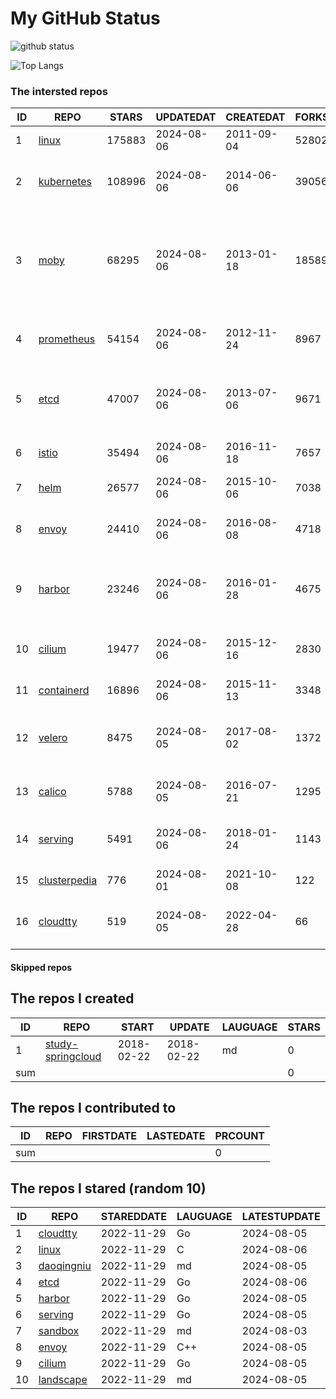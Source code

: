 # My GitHub Status

<img src="https://github-readme-stats-1.yihong0618.vercel.app/api?username=daoqingniu&show_icons=true&&&hide_title=true&count_private=true" alt="github status" />

![Top Langs](https://github-readme-stats-1.yihong0618.vercel.app/api/top-langs/?username=daoqingniu&layout=compact)

<!--START_SECTION:github_repos-->
### The intersted repos
| ID |                              REPO                               | STARS  | UPDATEDAT  | CREATEDAT  | FORKSCOUNT |                                                DESCRIPTIONS                                                |
|----|-----------------------------------------------------------------|--------|------------|------------|------------|------------------------------------------------------------------------------------------------------------|
|  1 | [linux](https://github.com/torvalds/linux)                      | 175883 | 2024-08-06 | 2011-09-04 |      52802 | Linux kernel source tree                                                                                   |
|  2 | [kubernetes](https://github.com/kubernetes/kubernetes)          | 108996 | 2024-08-06 | 2014-06-06 |      39056 | Production-Grade Container Scheduling and Management                                                       |
|  3 | [moby](https://github.com/moby/moby)                            |  68295 | 2024-08-06 | 2013-01-18 |      18589 | The Moby Project - a collaborative project for the container ecosystem to assemble container-based systems |
|  4 | [prometheus](https://github.com/prometheus/prometheus)          |  54154 | 2024-08-06 | 2012-11-24 |       8967 | The Prometheus monitoring system and time series database.                                                 |
|  5 | [etcd](https://github.com/etcd-io/etcd)                         |  47007 | 2024-08-06 | 2013-07-06 |       9671 | Distributed reliable key-value store for the most critical data of a distributed system                    |
|  6 | [istio](https://github.com/istio/istio)                         |  35494 | 2024-08-06 | 2016-11-18 |       7657 | Connect, secure, control, and observe services.                                                            |
|  7 | [helm](https://github.com/helm/helm)                            |  26577 | 2024-08-06 | 2015-10-06 |       7038 | The Kubernetes Package Manager                                                                             |
|  8 | [envoy](https://github.com/envoyproxy/envoy)                    |  24410 | 2024-08-06 | 2016-08-08 |       4718 | Cloud-native high-performance edge/middle/service proxy                                                    |
|  9 | [harbor](https://github.com/goharbor/harbor)                    |  23246 | 2024-08-06 | 2016-01-28 |       4675 | An open source trusted cloud native registry project that stores, signs, and scans content.                |
| 10 | [cilium](https://github.com/cilium/cilium)                      |  19477 | 2024-08-06 | 2015-12-16 |       2830 | eBPF-based Networking, Security, and Observability                                                         |
| 11 | [containerd](https://github.com/containerd/containerd)          |  16896 | 2024-08-06 | 2015-11-13 |       3348 | An open and reliable container runtime                                                                     |
| 12 | [velero](https://github.com/vmware-tanzu/velero)                |   8475 | 2024-08-05 | 2017-08-02 |       1372 | Backup and migrate Kubernetes applications and their persistent volumes                                    |
| 13 | [calico](https://github.com/projectcalico/calico)               |   5788 | 2024-08-05 | 2016-07-21 |       1295 | Cloud native networking and network security                                                               |
| 14 | [serving](https://github.com/knative/serving)                   |   5491 | 2024-08-06 | 2018-01-24 |       1143 | Kubernetes-based, scale-to-zero, request-driven compute                                                    |
| 15 | [clusterpedia](https://github.com/clusterpedia-io/clusterpedia) |    776 | 2024-08-01 | 2021-10-08 |        122 | The Encyclopedia of Kubernetes clusters                                                                    |
| 16 | [cloudtty](https://github.com/cloudtty/cloudtty)                |    519 | 2024-08-05 | 2022-04-28 |         66 | A Friendly Kubernetes CloudShell (Web Terminal) !                                                          |



#### Skipped repos
<!--END_SECTION:github_repos-->

<!--START_SECTION:my_github-->
## The repos I created
| ID  |                                 REPO                                 |   START    |   UPDATE   | LAUGUAGE | STARS |
|-----|----------------------------------------------------------------------|------------|------------|----------|-------|
|   1 | [study-springcloud](https://github.com/daoqingniu/study-springcloud) | 2018-02-22 | 2018-02-22 | md       |     0 |
| sum |                                                                      |            |            |          |     0 |

## The repos I contributed to
| ID  | REPO | FIRSTDATE | LASTEDATE | PRCOUNT |
|-----|------|-----------|-----------|---------|
| sum |      |           |           |       0 |

## The repos I stared (random 10)
| ID |                          REPO                          | STAREDDATE | LAUGUAGE | LATESTUPDATE |
|----|--------------------------------------------------------|------------|----------|--------------|
|  1 | [cloudtty](https://github.com/cloudtty/cloudtty)       | 2022-11-29 | Go       | 2024-08-05   |
|  2 | [linux](https://github.com/torvalds/linux)             | 2022-11-29 | C        | 2024-08-06   |
|  3 | [daoqingniu](https://github.com/daoqingniu/daoqingniu) | 2022-11-29 | md       | 2024-08-05   |
|  4 | [etcd](https://github.com/etcd-io/etcd)                | 2022-11-29 | Go       | 2024-08-06   |
|  5 | [harbor](https://github.com/goharbor/harbor)           | 2022-11-29 | Go       | 2024-08-05   |
|  6 | [serving](https://github.com/knative/serving)          | 2022-11-29 | Go       | 2024-08-05   |
|  7 | [sandbox](https://github.com/cncf/sandbox)             | 2022-11-29 | md       | 2024-08-03   |
|  8 | [envoy](https://github.com/envoyproxy/envoy)           | 2022-11-29 | C++      | 2024-08-05   |
|  9 | [cilium](https://github.com/cilium/cilium)             | 2022-11-29 | Go       | 2024-08-05   |
| 10 | [landscape](https://github.com/cncf/landscape)         | 2022-11-29 | md       | 2024-08-05   |

<!--END_SECTION:my_github-->

